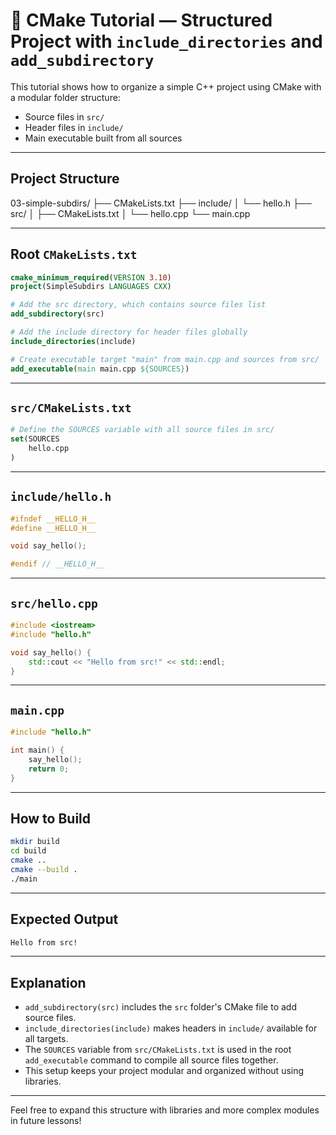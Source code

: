 # 📘 CMake Tutorial — Structured Project with `include_directories` and `add_subdirectory`

This tutorial shows how to organize a simple C++ project using CMake with a modular folder structure:

- Source files in `src/`
- Header files in `include/`
- Main executable built from all sources

---

## Project Structure

03-simple-subdirs/
├── CMakeLists.txt
├── include/
│   └── hello.h
├── src/
│   ├── CMakeLists.txt
│   └── hello.cpp
└── main.cpp

---

## Root `CMakeLists.txt`

```cmake
cmake_minimum_required(VERSION 3.10)
project(SimpleSubdirs LANGUAGES CXX)

# Add the src directory, which contains source files list
add_subdirectory(src)

# Add the include directory for header files globally
include_directories(include)

# Create executable target "main" from main.cpp and sources from src/
add_executable(main main.cpp ${SOURCES})
````

---

## `src/CMakeLists.txt`

```cmake
# Define the SOURCES variable with all source files in src/
set(SOURCES
    hello.cpp
)
```

---

## `include/hello.h`

```cpp
#ifndef __HELLO_H__
#define __HELLO_H__

void say_hello();

#endif // __HELLO_H__
```

---

## `src/hello.cpp`

```cpp
#include <iostream>
#include "hello.h"

void say_hello() {
    std::cout << "Hello from src!" << std::endl;
}
```

---

## `main.cpp`

```cpp
#include "hello.h"

int main() {
    say_hello();
    return 0;
}
```

---

## How to Build

```bash
mkdir build
cd build
cmake ..
cmake --build .
./main
```

---

## Expected Output

```bash
Hello from src!
```

---

## Explanation

- `add_subdirectory(src)` includes the `src` folder's CMake file to add source files.
- `include_directories(include)` makes headers in `include/` available for all targets.
- The `SOURCES` variable from `src/CMakeLists.txt` is used in the root `add_executable` command to compile all source files together.
- This setup keeps your project modular and organized without using libraries.

---

Feel free to expand this structure with libraries and more complex modules in future lessons!
